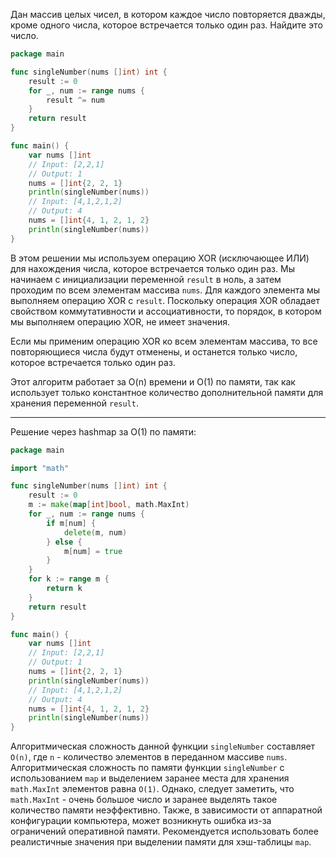 Дан массив целых чисел, в котором каждое число повторяется дважды, кроме одного числа, которое встречается только один раз. Найдите это число.

```go
package main

func singleNumber(nums []int) int {
	result := 0
	for _, num := range nums {
		result ^= num
	}
	return result
}

func main() {
	var nums []int
	// Input: [2,2,1]
	// Output: 1
	nums = []int{2, 2, 1}
	println(singleNumber(nums))
	// Input: [4,1,2,1,2]
	// Output: 4
	nums = []int{4, 1, 2, 1, 2}
	println(singleNumber(nums))
}
```

В этом решении мы используем операцию XOR (исключающее ИЛИ) для нахождения числа, которое встречается только один раз. Мы начинаем с инициализации переменной `result` в ноль, а затем проходим по всем элементам массива `nums`. Для каждого элемента мы выполняем операцию XOR с `result`. Поскольку операция XOR обладает свойством коммутативности и ассоциативности, то порядок, в котором мы выполняем операцию XOR, не имеет значения.

Если мы применим операцию XOR ко всем элементам массива, то все повторяющиеся числа будут отменены, и останется только число, которое встречается только один раз.

Этот алгоритм работает за O(n) времени и O(1) по памяти, так как использует только константное количество дополнительной памяти для хранения переменной `result`.

---

Решение через hashmap за O(1) по памяти:

```go
package main

import "math"

func singleNumber(nums []int) int {
	result := 0
	m := make(map[int]bool, math.MaxInt)
	for _, num := range nums {
		if m[num] {
			delete(m, num)
		} else {
			m[num] = true
		}
	}
	for k := range m {
		return k
	}
	return result
}

func main() {
	var nums []int
	// Input: [2,2,1]
	// Output: 1
	nums = []int{2, 2, 1}
	println(singleNumber(nums))
	// Input: [4,1,2,1,2]
	// Output: 4
	nums = []int{4, 1, 2, 1, 2}
	println(singleNumber(nums))
}
```

Алгоритмическая сложность данной функции `singleNumber` составляет `O(n)`, где `n` - количество элементов в переданном массиве `nums`. Алгоритмическая сложность по памяти функции `singleNumber` с использованием `map` и выделением заранее места для хранения `math.MaxInt` элементов равна `O(1)`. Однако, следует заметить, что `math.MaxInt` - очень большое число и заранее выделять такое количество памяти неэффективно. Также, в зависимости от аппаратной конфигурации компьютера, может возникнуть ошибка из-за ограничений оперативной памяти. Рекомендуется использовать более реалистичные значения при выделении памяти для хэш-таблицы `map`.
